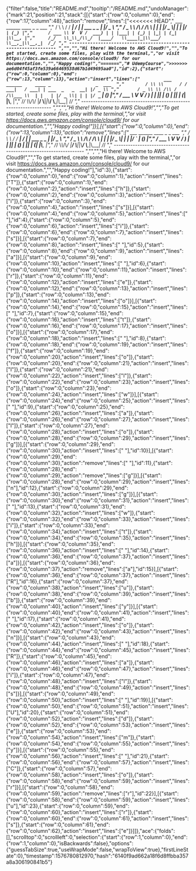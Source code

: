 {"filter":false,"title":"README.md","tooltip":"/README.md","undoManager":{"mark":21,"position":21,"stack":[[{"start":{"row":0,"column":0},"end":{"row":17,"column":48},"action":"remove","lines":["<<<<<<< HEAD","         ___        ______     ____ _                 _  ___  ","        / \\ \\      / / ___|   / ___| | ___  _   _  __| |/ _ \\ ","       / _ \\ \\ /\\ / /\\___ \\  | |   | |/ _ \\| | | |/ _` | (_) |","      / ___ \\ V  V /  ___) | | |___| | (_) | |_| | (_| |\\__, |","     /_/   \\_\\_/\\_/  |____/   \\____|_|\\___/ \\__,_|\\__,_|  /_/ "," ----------------------------------------------------------------- ","","","Hi there! Welcome to AWS Cloud9!","","To get started, create some files, play with the terminal,","or visit https://docs.aws.amazon.com/console/cloud9/ for our documentation.","","Happy coding!","=======","# UdemyCourse",">>>>>>> ae6d04f45af3fe539a66469538d67b1d49695aa0"],"id":2},{"start":{"row":0,"column":0},"end":{"row":13,"column":13},"action":"insert","lines":["         ___        ______     ____ _                 _  ___  ","        / \\ \\      / / ___|   / ___| | ___  _   _  __| |/ _ \\ ","       / _ \\ \\ /\\ / /\\___ \\  | |   | |/ _ \\| | | |/ _` | (_) |","      / ___ \\ V  V /  ___) | | |___| | (_) | |_| | (_| |\\__, |","     /_/   \\_\\_/\\_/  |____/   \\____|_|\\___/ \\__,_|\\__,_|  /_/ "," ----------------------------------------------------------------- ","","","Hi there! Welcome to AWS Cloud9!","","To get started, create some files, play with the terminal,","or visit https://docs.aws.amazon.com/console/cloud9/ for our documentation.","","Happy coding!"]}],[{"start":{"row":0,"column":0},"end":{"row":13,"column":13},"action":"remove","lines":["         ___        ______     ____ _                 _  ___  ","        / \\ \\      / / ___|   / ___| | ___  _   _  __| |/ _ \\ ","       / _ \\ \\ /\\ / /\\___ \\  | |   | |/ _ \\| | | |/ _` | (_) |","      / ___ \\ V  V /  ___) | | |___| | (_) | |_| | (_| |\\__, |","     /_/   \\_\\_/\\_/  |____/   \\____|_|\\___/ \\__,_|\\__,_|  /_/ "," ----------------------------------------------------------------- ","","","Hi there! Welcome to AWS Cloud9!","","To get started, create some files, play with the terminal,","or visit https://docs.aws.amazon.com/console/cloud9/ for our documentation.","","Happy coding!"],"id":3},{"start":{"row":0,"column":0},"end":{"row":0,"column":1},"action":"insert","lines":["T"]},{"start":{"row":0,"column":1},"end":{"row":0,"column":2},"action":"insert","lines":["h"]},{"start":{"row":0,"column":2},"end":{"row":0,"column":3},"action":"insert","lines":["i"]},{"start":{"row":0,"column":3},"end":{"row":0,"column":4},"action":"insert","lines":["s"]}],[{"start":{"row":0,"column":4},"end":{"row":0,"column":5},"action":"insert","lines":[" "],"id":4},{"start":{"row":0,"column":5},"end":{"row":0,"column":6},"action":"insert","lines":["i"]},{"start":{"row":0,"column":6},"end":{"row":0,"column":7},"action":"insert","lines":["s"]}],[{"start":{"row":0,"column":7},"end":{"row":0,"column":8},"action":"insert","lines":[" "],"id":5},{"start":{"row":0,"column":8},"end":{"row":0,"column":9},"action":"insert","lines":["a"]}],[{"start":{"row":0,"column":9},"end":{"row":0,"column":10},"action":"insert","lines":[" "],"id":6},{"start":{"row":0,"column":10},"end":{"row":0,"column":11},"action":"insert","lines":["r"]},{"start":{"row":0,"column":11},"end":{"row":0,"column":12},"action":"insert","lines":["e"]},{"start":{"row":0,"column":12},"end":{"row":0,"column":13},"action":"insert","lines":["p"]},{"start":{"row":0,"column":13},"end":{"row":0,"column":14},"action":"insert","lines":["o"]}],[{"start":{"row":0,"column":14},"end":{"row":0,"column":15},"action":"insert","lines":[" "],"id":7},{"start":{"row":0,"column":15},"end":{"row":0,"column":16},"action":"insert","lines":["t"]},{"start":{"row":0,"column":16},"end":{"row":0,"column":17},"action":"insert","lines":["o"]}],[{"start":{"row":0,"column":17},"end":{"row":0,"column":18},"action":"insert","lines":[" "],"id":8},{"start":{"row":0,"column":18},"end":{"row":0,"column":19},"action":"insert","lines":["f"]},{"start":{"row":0,"column":19},"end":{"row":0,"column":20},"action":"insert","lines":["o"]},{"start":{"row":0,"column":20},"end":{"row":0,"column":21},"action":"insert","lines":["l"]},{"start":{"row":0,"column":21},"end":{"row":0,"column":22},"action":"insert","lines":["l"]},{"start":{"row":0,"column":22},"end":{"row":0,"column":23},"action":"insert","lines":["o"]},{"start":{"row":0,"column":23},"end":{"row":0,"column":24},"action":"insert","lines":["w"]}],[{"start":{"row":0,"column":24},"end":{"row":0,"column":25},"action":"insert","lines":[" "],"id":9},{"start":{"row":0,"column":25},"end":{"row":0,"column":26},"action":"insert","lines":["a"]},{"start":{"row":0,"column":26},"end":{"row":0,"column":27},"action":"insert","lines":["l"]},{"start":{"row":0,"column":27},"end":{"row":0,"column":28},"action":"insert","lines":["o"]},{"start":{"row":0,"column":28},"end":{"row":0,"column":29},"action":"insert","lines":["g"]}],[{"start":{"row":0,"column":29},"end":{"row":0,"column":30},"action":"insert","lines":[" "],"id":10}],[{"start":{"row":0,"column":29},"end":{"row":0,"column":30},"action":"remove","lines":[" "],"id":11},{"start":{"row":0,"column":28},"end":{"row":0,"column":29},"action":"remove","lines":["g"]}],[{"start":{"row":0,"column":28},"end":{"row":0,"column":29},"action":"insert","lines":["n"],"id":12},{"start":{"row":0,"column":29},"end":{"row":0,"column":30},"action":"insert","lines":["g"]}],[{"start":{"row":0,"column":30},"end":{"row":0,"column":31},"action":"insert","lines":[" "],"id":13},{"start":{"row":0,"column":31},"end":{"row":0,"column":32},"action":"insert","lines":["w"]},{"start":{"row":0,"column":32},"end":{"row":0,"column":33},"action":"insert","lines":["i"]},{"start":{"row":0,"column":33},"end":{"row":0,"column":34},"action":"insert","lines":["t"]},{"start":{"row":0,"column":34},"end":{"row":0,"column":35},"action":"insert","lines":["h"]}],[{"start":{"row":0,"column":35},"end":{"row":0,"column":36},"action":"insert","lines":[" "],"id":14},{"start":{"row":0,"column":36},"end":{"row":0,"column":37},"action":"insert","lines":["a"]}],[{"start":{"row":0,"column":36},"end":{"row":0,"column":37},"action":"remove","lines":["a"],"id":15}],[{"start":{"row":0,"column":36},"end":{"row":0,"column":37},"action":"insert","lines":["R"],"id":16},{"start":{"row":0,"column":37},"end":{"row":0,"column":38},"action":"insert","lines":["u"]},{"start":{"row":0,"column":38},"end":{"row":0,"column":39},"action":"insert","lines":["b"]},{"start":{"row":0,"column":39},"end":{"row":0,"column":40},"action":"insert","lines":["y"]}],[{"start":{"row":0,"column":40},"end":{"row":0,"column":41},"action":"insert","lines":[" "],"id":17},{"start":{"row":0,"column":41},"end":{"row":0,"column":42},"action":"insert","lines":["o"]},{"start":{"row":0,"column":42},"end":{"row":0,"column":43},"action":"insert","lines":["n"]}],[{"start":{"row":0,"column":43},"end":{"row":0,"column":44},"action":"insert","lines":[" "],"id":18},{"start":{"row":0,"column":44},"end":{"row":0,"column":45},"action":"insert","lines":["R"]},{"start":{"row":0,"column":45},"end":{"row":0,"column":46},"action":"insert","lines":["a"]},{"start":{"row":0,"column":46},"end":{"row":0,"column":47},"action":"insert","lines":["i"]},{"start":{"row":0,"column":47},"end":{"row":0,"column":48},"action":"insert","lines":["l"]},{"start":{"row":0,"column":48},"end":{"row":0,"column":49},"action":"insert","lines":["s"]}],[{"start":{"row":0,"column":49},"end":{"row":0,"column":50},"action":"insert","lines":[" "],"id":19}],[{"start":{"row":0,"column":50},"end":{"row":0,"column":51},"action":"insert","lines":["U"],"id":20},{"start":{"row":0,"column":51},"end":{"row":0,"column":52},"action":"insert","lines":["d"]},{"start":{"row":0,"column":52},"end":{"row":0,"column":53},"action":"insert","lines":["e"]},{"start":{"row":0,"column":53},"end":{"row":0,"column":54},"action":"insert","lines":["m"]},{"start":{"row":0,"column":54},"end":{"row":0,"column":55},"action":"insert","lines":["y"]}],[{"start":{"row":0,"column":55},"end":{"row":0,"column":56},"action":"insert","lines":[" "],"id":21},{"start":{"row":0,"column":56},"end":{"row":0,"column":57},"action":"insert","lines":["C"]},{"start":{"row":0,"column":57},"end":{"row":0,"column":58},"action":"insert","lines":["o"]},{"start":{"row":0,"column":58},"end":{"row":0,"column":59},"action":"insert","lines":["r"]}],[{"start":{"row":0,"column":58},"end":{"row":0,"column":59},"action":"remove","lines":["r"],"id":22}],[{"start":{"row":0,"column":58},"end":{"row":0,"column":59},"action":"insert","lines":["u"],"id":23},{"start":{"row":0,"column":59},"end":{"row":0,"column":60},"action":"insert","lines":["r"]},{"start":{"row":0,"column":60},"end":{"row":0,"column":61},"action":"insert","lines":["s"]},{"start":{"row":0,"column":61},"end":{"row":0,"column":62},"action":"insert","lines":["e"]}]]},"ace":{"folds":[],"scrolltop":0,"scrollleft":0,"selection":{"start":{"row":1,"column":0},"end":{"row":1,"column":0},"isBackwards":false},"options":{"guessTabSize":true,"useWrapMode":false,"wrapToView":true},"firstLineState":0},"timestamp":1576780812970,"hash":"6140f9ad662a18f6d8ffbba357a8a306190841b5"}